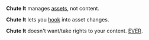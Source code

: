 **Chute It** manages [assets](#assets), not content.

**Chute It** lets you [hook](#hooks) into asset changes.

**Chute It** doesn't want/take rights to your content. [EVER](#goals).
